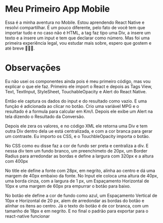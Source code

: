 # Meu Primeiro App Mobile

Essa é a minha aventura no Mobile. Estou aprendendo React Native e resolvi compartilhar. É um pouco diferente, pelo fato de você tem que importar tudo e no caso não é HTML, a tag <View> faz tipo uma Div, a <Text> insere um texto e a <TextInput> insere um input e tem que declarar como número. Mas foi uma primeira experiência legal, vou estudar mais sobre, espero que gostem e até breve 👋👋👋.

# Observações

Eu não usei os componentes ainda pois é meu primeiro código, mas vou explicar o que ele faz. Primeiro ele import o React e depois as Tags View, Text, TextInput, StyleSheet, TouchableOpacity e Alert do React Native.

Então ele captura os dados do input e do resultado como vazio. E uma função é adicionada ao clicar no botão. Crio uma variável MPG e o resultado é a formula para calcular em Km/l. Depois ele exibe um Alert na tela dizendo o Resultado da Conversão.

Depois ele zera os valores, e no código XML ele retorna uma Div e tem outra Div dentro dela ue está centralizada, e com a cor branca para gerar um contraste. Eu importo os CSS, e o TouchbleOpacity importa o botão.

No CSS como eu disse faz a cor de fundo ser preta e centraliza a div. E nessa div tem um fundo branco, um preenchimeto de 20px, um Border Radius para arredondar as bordas e define a largura com 320px e a altura com 400px

No title ele define a fonte com 28px, em negrito, alinha ao centro e dá uma margem de 40px embaixo da fonte. No Input ele coloca uma altura de 40px, uma borda cinza, com a largura de 1 px, um Espaçamento Horizontal de 10px e uma margem de 60px pra empurrar o botão para baixo.

No botão ele define a cor de fundo como azul, um Espaçamento Vertical de 10px e Horizontal de 20 px, alem de arredondar as bordas do botão e alinhar os itens ao centro. Já o texto do botão é de cor branca, com um tamanho de 18px e em negrito. E no final o padrão para exportar para o react-native funcionar
